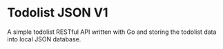# Todolist JSON V1

A simple todolist RESTful API written with Go and storing the todolist data into local JSON database.
